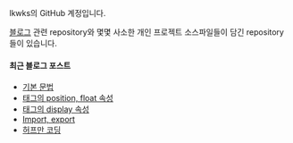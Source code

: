 lkwks의 GitHub 계정입니다.

[블로그](https://lkwks.github.io) 관련 repository와 몇몇 사소한 개인 프로젝트 소스파일들이 담긴 repository들이 있습니다.


#### 최근 블로그 포스트
<!-- BLOG-POST-LIST:START -->
- [기본 문법](https://lkwks.github.io/python/2021/10/11/%EA%B8%B0%EB%B3%B8-%EB%AC%B8%EB%B2%95.html)
- [태그의 position, float 속성](https://lkwks.github.io/html%20&%20css/2021/10/11/%ED%83%9C%EA%B7%B8%EC%9D%98-position,-float-%EC%86%8D%EC%84%B1.html)
- [태그의 display 속성](https://lkwks.github.io/html%20&%20css/2021/10/11/%ED%83%9C%EA%B7%B8%EC%9D%98-display-%EC%86%8D%EC%84%B1.html)
- [Import, export](https://lkwks.github.io/javascript/2021/10/10/import,-export.html)
- [허프만 코딩](https://lkwks.github.io/%EC%95%8C%EA%B3%A0%EB%A6%AC%EC%A6%98%20&%20%EC%9E%90%EB%A3%8C%EA%B5%AC%EC%A1%B0/2021/10/05/%ED%97%88%ED%94%84%EB%A7%8C-%EC%BD%94%EB%94%A9.html)
<!-- BLOG-POST-LIST:END -->
  
<!--![Top Langs](https://github-readme-stats.vercel.app/api/top-langs/?username=lkwks)-->
